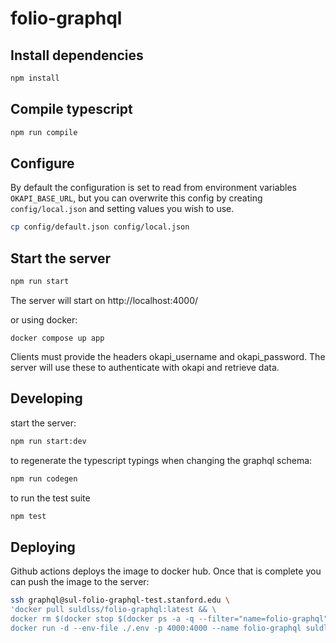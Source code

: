 # folio-graphql
## Install dependencies
```sh
npm install
```

## Compile typescript
```sh
npm run compile
```

## Configure
By default the configuration is set to read from environment variables `OKAPI_BASE_URL`, but you can overwrite this config by creating `config/local.json` and setting values you wish to use.
```sh
cp config/default.json config/local.json
```

## Start the server
```sh
npm run start
```
The server will start on http://localhost:4000/

or using docker:
```
docker compose up app
```

Clients must provide the headers okapi_username and okapi_password.  The server will use these to authenticate with okapi and retrieve data.

## Developing

start the server:
```sh
npm run start:dev
```
to regenerate the typescript typings when changing the graphql schema:
```sh
npm run codegen
```

to run the test suite
```sh
npm test
```

## Deploying

Github actions deploys the image to docker hub.  Once that is complete you can push the image to the server:

```sh
ssh graphql@sul-folio-graphql-test.stanford.edu \
'docker pull suldlss/folio-graphql:latest && \
docker rm $(docker stop $(docker ps -a -q --filter="name=folio-graphql")) && \
docker run -d --env-file ./.env -p 4000:4000 --name folio-graphql suldlss/folio-graphql:latest'
```
